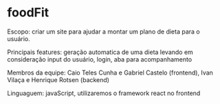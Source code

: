 # foodFit
Escopo: criar um site para ajudar a montar um plano de dieta para o usuário.

Principais features: geração automatica de uma dieta levando em consideração input do usuário, login, aba para acompanhamento

Membros da equipe: Caio Teles Cunha e Gabriel Castelo (frontend), Ivan Vilaça e Henrique Rotsen (backend)

Linguaguem: javaScript, utilizaremos o framework react no frontend
